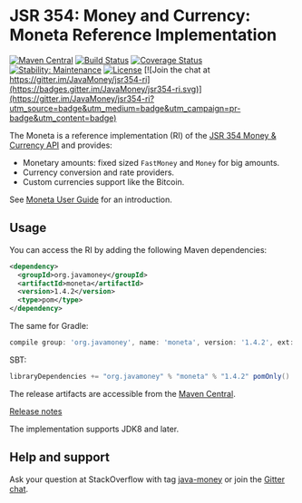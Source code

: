 JSR 354: Money and Currency: Moneta Reference Implementation
===========================================================

[![Maven Central](https://img.shields.io/maven-central/v/org.javamoney/moneta.svg)](https://search.maven.org/#search%7Cgav%7C1%7Cg%3A%22org.javamoney%22%20AND%20a%3A%22moneta%22)
[![Build Status](https://app.travis-ci.com/JavaMoney/jsr354-ri.svg?branch=master)](https://app.travis-ci.com/JavaMoney/jsr354-ri)
[![Coverage Status](https://coveralls.io/repos/JavaMoney/jsr354-ri/badge.svg?branch=master)](https://coveralls.io/r/JavaMoney/jsr354-ri?branch=master)
[![Stability: Maintenance](https://masterminds.github.io/stability/maintenance.svg)](https://masterminds.github.io/stability/maintenance.html)
[![License](https://img.shields.io/badge/license-Apache2-red.svg)](http://opensource.org/licenses/apache-2.0)
[![Join the chat at https://gitter.im/JavaMoney/jsr354-ri](https://badges.gitter.im/JavaMoney/jsr354-ri.svg)](https://gitter.im/JavaMoney/jsr354-ri?utm_source=badge&utm_medium=badge&utm_campaign=pr-badge&utm_content=badge)

The Moneta is a reference implementation (RI) of the [JSR 354 Money & Currency API](http://javamoney.org) and provides:
* Monetary amounts: fixed sized `FastMoney` and `Money` for big amounts.
* Currency conversion and rate providers.
* Custom currencies support like the Bitcoin.

See [Moneta User Guide](/moneta-core/src/main/asciidoc/userguide.adoc) for an introduction.


Usage
-----

You can access the RI by adding the following Maven dependencies:
```xml
<dependency>
  <groupId>org.javamoney</groupId>
  <artifactId>moneta</artifactId>
  <version>1.4.2</version>
  <type>pom</type>
</dependency>
```

The same for Gradle:
```groovy
compile group: 'org.javamoney', name: 'moneta', version: '1.4.2', ext: 'pom'
```

SBT:
```scala
libraryDependencies += "org.javamoney" % "moneta" % "1.4.2" pomOnly()
```

The release artifacts are accessible from the [Maven Central](https://mvnrepository.com/artifact/org.javamoney/moneta/).

[Release notes](https://github.com/JavaMoney/jsr354-ri/releases)

The implementation supports JDK8 and later.

Help and support
----------------
Ask your question at StackOverflow with tag [java-money](https://stackoverflow.com/questions/tagged/java-money+jsr354) or join the [Gitter chat](https://gitter.im/orgs/JavaMoney/rooms).
